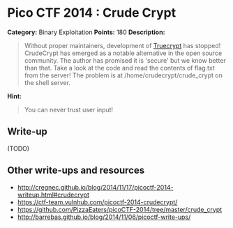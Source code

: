 # Pico CTF 2014 : Crude Crypt

**Category:** Binary Exploitation
**Points:** 180
**Description:**

>Without proper maintainers, development of [Truecrypt](http://truecrypt.sourceforge.net/
) has stopped! CrudeCrypt has emerged as a notable alternative in the open source community. The author has promised it is 'secure' but we know better than that. Take a look at the code and read the contents of flag.txt from the server! The problem is at /home/crudecrypt/crude_crypt on the shell server.

**Hint:**
>You can never trust user input!

## Write-up

(TODO)

## Other write-ups and resources

* <http://cregnec.github.io/blog/2014/11/17/picoctf-2014-writeup.html#crudecrypt>
* <https://ctf-team.vulnhub.com/picoctf-2014-crudecrypt/>
* <https://github.com/PizzaEaters/picoCTF-2014/tree/master/crude_crypt>
* <http://barrebas.github.io/blog/2014/11/06/picoctf-write-ups/>
